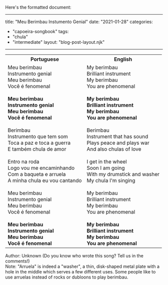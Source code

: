 Here's the formatted document:

---
title: "Meu Berimbau Instumento Genial"
date: "2021-01-28"
categories: 
  - "capoeira-songbook"
tags: 
  - "chula"
  - "intermediate"
layout: "blog-post-layout.njk"
---

<table class="capoeira-table">
    <tr class="header-row">
        <th>Portuguese</th>
        <th>English</th>
    </tr>
    <tr>
        <td>Meu berimbau<br>
        Instrumento genial<br>
        Meu berimbau<br>
        Você é fenomenal<br>
        <br>
        <strong>Meu berimbau<br>
        Instrumento genial<br>
        Meu berimbau<br>
        Você é fenomenal</strong><br>
        <br>
        Berimbau<br>
        Instrumento que tem som<br>
        Toca a paz e toca a guerra<br>
        E também chula de amor<br>
        <br>
        Entro na roda<br>
        Logo vou me encaminhando<br>
        Com a baqueta e arruela<br>
        A minha chula eu vou cantando<br>
        <br>
        Meu berimbau<br>
        Instrumento genial<br>
        Meu berimbau<br>
        Você é fenomenal<br>
        <br>
        <strong>Meu berimbau<br>
        Instrumento genial<br>
        Meu berimbau<br>
        Você é fenomenal</strong></td>
        <td>My berimbau<br>
        Brilliant instrument<br>
        My berimbau<br>
        You are phenomenal<br>
        <br>
        <strong>My berimbau<br>
        Brilliant instrument<br>
        My berimbau<br>
        You are phenomenal</strong><br>
        <br>
        Berimbau<br>
        Instrument that has sound<br>
        Plays peace and plays war<br>
        And also chulas of love<br>
        <br>
        I get in the wheel<br>
        Soon I am going<br>
        With my drumstick and washer<br>
        My chula I'm singing<br>
        <br>
        My berimbau<br>
        Brilliant instrument<br>
        My berimbau<br>
        You are phenomenal<br>
        <br>
        <strong>My berimbau<br>
        Brilliant instrument<br>
        My berimbau<br>
        You are phenomenal</strong></td>
    </tr>
</table>

<figcaption>

Author: Unknown (Do you know who wrote this song? Tell us in the comments!)  
Note: "Arruela" is indeed a "washer", a thin, disk-shaped metal plate with a hole in the middle which serves a few different uses. Some people like to use arruelas instead of rocks or dubloons to play berimbau.

</figcaption>